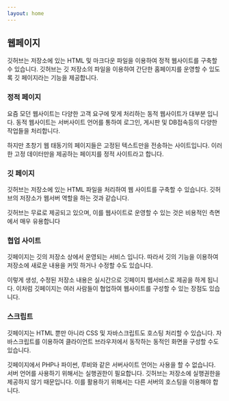 ```yaml
---
layout: home
---
```

## 웹페이지
깃허브는 저장소에 있는 HTML 및 마크다운 파일을 이용하여 정적 웹사이트를 구축할 수 있습니다. 
깃허브는 깃 저장소의 파일을 이용하여 간단한 홈페이지를 운영할 수 있도록 깃 페이지라는 기능을 제공합니다.

### 정적 페이지
요즘 모던 웹사이트는 다양한 고객 요구에 맞게 처리하는 동적 웹사이트가 대부분 입니다. 동적 웹사이트는 서버사이트 언어를 통하여 로그인, 게시판 및 DB접속등의 다양한 작업들을 처리합니다.

하지만 초창기 웹 태동기의 페이지들은 고정된 텍스트만을 전송하는 사이트입니다. 이러한 고정 데이터만을 제공하는 페이지를 정적 사이트라고 합니다.

### 깃 페이지
깃허브는 저장소에 있는 HTML 파일을 처리하여 웹 사이트를 구축할 수 있습니다. 깃허브의 저장소가 웹서버 역할을 하는 것과 같습니다.

깃허브는 무료로 제공되고 있으며, 이를 웹사이트로 운영할 수 있는 것은 비용적인 측면에서 매우 유용합니다

### 협업 사이트
깃페이지는 깃의 저장소 상에서 운영되는 서비스 입니다. 따라서 깃의 기능을 이용하여 저장소에 새로운 내용을 커밋 하거나 수정할 수도 있습니다.

이렇게 생성, 수정된 저장소 내용은 실시간으로 깃페이지 웹서비스로 제공을 하게 됩니다. 이처럼 깃페이지는 여러 사람들이 협업하여 웹사이트를 구성할 수 있는 장점도 있습니다.

### 스크립트
깃페이지는 HTML 뿐만 아니라 CSS 및 자바스크립트도 호스팅 처리할 수 있습니다. 자바스크립트를 이용하여 클라이언트 브라우저에서 동작하는 동적인 화면을 구성할 수도 있습니다.

깃페이지에서 PHP나 파이썬, 루비와 같은 서버사이트 언어는 사용을 할 수 없습니다. 서버 언어를 사용하기 위해서는 실행권한이 필요합니다. 깃허브는 저장소에 실행권한을 제공하지 않기 때문입니다. 이를 활용하기 위해서는 다른 서버의 호스팅을 이용해야 합니다.

